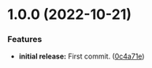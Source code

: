 # 1.0.0 (2022-10-21)


### Features

* **initial release:** First commit. ([0c4a71e](https://github.com/Ecogenomics/gtdb-itol-decorate/commit/0c4a71ed71135124f70722feb7ed4b06285043c1))
